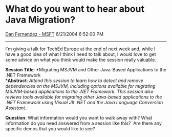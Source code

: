 <div id="page">

# What do you want to hear about Java Migration?

[Dan Fernandez -
MSFT](https://social.msdn.microsoft.com/profile/Dan%20Fernandez%20-%20MSFT)
6/21/2004 6:52:00 PM

-----

<div id="content">

I'm giving a talk for TechEd Europe at the end of next week and, while I
have a good idea of what I think I need to talk about, I would love to
get some advice on what you think would make the session really
valuable. 

**Session Title**: *Migrating MSJVM and Other Java-Based Applications to
the .NET Framework  
*<span class="synopsis">**Abstract**: *Attend this session to learn how
to detect and remove dependencies on the MSJVM, including options
available for migrating MSJVM-based applications to the .NET Framework.
This session also reviews tools available for migrating other Java-based
applications to the .NET Framework using Visual J\# .NET and the Java
Language Conversion Assistant.* </span>

<span class="synopsis">**Question**: What information would you want to
walk away with? What information do you need answered from a session
like this?  Are there any specific demos that you would like to see? 
</span>

</div>

</div>
